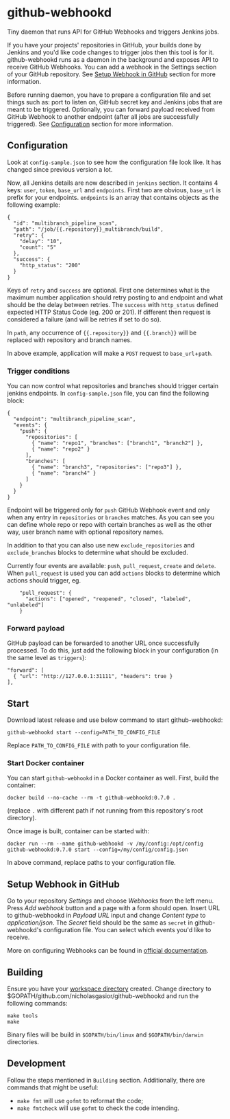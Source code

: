 # github-webhookd
Tiny daemon that runs API for GitHub Webhooks and triggers Jenkins jobs.

If you have your projects' repositories in GitHub, your builds done by Jenkins
and you'd like code changes to trigger jobs then this tool is for it.
github-webhookd runs as a daemon in the background and exposes API to receive
GitHub Webhooks. You can add a webhook in the Settings section of your GitHub
repository. See [Setup Webhook in GitHub](#setup-webhook-in-github) section
for more information.

Before running daemon, you have to prepare a configuration file and set things
such as: port to listen on, GitHub secret key and Jenkins jobs that are meant
to be triggered. Optionally, you can forward payload received from GitHub
Webhook to another endpoint (after all jobs are successfully triggered). See
[Configuration](#configuration) section for more information.

## Configuration
Look at `config-sample.json` to see how the configuration file look like. It has
changed since previous version a lot.

Now, all Jenkins details are now described in `jenkins` section. It contains 4
keys: `user`, `token`, `base_url` and `endpoints`. First two are obvious,
`base_url` is prefix for your endpoints.
`endpoints` is an array that contains objects as the following example:
```
{
  "id": "multibranch_pipeline_scan",
  "path": "/job/{{.repository}}_multibranch/build",
  "retry": {
    "delay": "10",
    "count": "5"
  },
  "success": {
    "http_status": "200"
  }
}
```
Keys of `retry` and `success` are optional. First one determines what is the
maximum number application should retry posting to and endpoint and what should
be the delay between retries. The `success` with `http_status` defined expected
HTTP Status Code (eg. 200 or 201). If different then request is considered a
failure (and will be retries if set to do so).

In `path`, any occurrence of `{{.repository}}` and `{{.branch}}` will be
replaced with repository and branch names.

In above example, application will make a `POST` request to
`base_url`+`path`.

### Trigger conditions
You can now control what repositories and branches should trigger certain
jenkins endpoints. In `config-sample.json` file, you can find the following
block:
```
{
  "endpoint": "multibranch_pipeline_scan",
  "events": {
    "push": {
      "repositories": [
        { "name": "repo1", "branches": ["branch1", "branch2"] },
        { "name": "repo2" }
      ],
      "branches": [
        { "name": "branch3", "repositories": ["repo3"] },
        { "name": "branch4" }
      ]
    }
  }
}
```
Endpoint will be triggered only for `push` GitHub Webhook event and only when
any entry in `repositories` or `branches` matches. As you can see you can
define whole repo or repo with certain branches as well as the other way, user
branch name with optional repository names.

In addition to that you can also use new `exclude_repositories` and
`exclude_branches` blocks to determine what should be excluded.

Currently four events are available: `push`, `pull_request`, `create` and
`delete`. When `pull_request` is used you can add `actions` blocks to determine
which actions should trigger, eg.
```
    "pull_request": {
      "actions": ["opened", "reopened", "closed", "labeled", "unlabeled"]
    }
```

### Forward payload
GitHub payload can be forwarded to another URL once successfully processed.
To do this, just add the following block in your configuration (in the same
level as `triggers`):
```
"forward": [
  { "url": "http://127.0.0.1:31111", "headers": true }
],
```

## Start
Download latest release and use below command to start github-webhookd:
```
github-webhookd start --config=PATH_TO_CONFIG_FILE
```

Replace `PATH_TO_CONFIG_FILE` with path to your configuration file.

### Start Docker container
You can start `github-webhookd` in a Docker container as well. First, build
the container:
```
docker build --no-cache --rm -t github-webhookd:0.7.0 .
```
(replace `.` with different path if not running from this repository's root
directory).

Once image is built, container can be started with:
```
docker run --rm --name github-webhookd -v /my/config:/opt/config github-webhookd:0.7.0 start --config=/my/config/config.json
```
In above command, replace paths to your configuration file.

## Setup Webhook in GitHub
Go to your repository *Settings* and choose *Webhooks* from the left menu.
Press *Add webhook* button and a page with a form should open. Insert URL to
github-webhookd in _Payload URL_ input and change _Content type_ to 
_application/json_. The _Secret_ field should be the same as `secret` in
github-webhookd's configuration file.
You can select which events you'd like to receive.

More on configuring Webhooks can be found in [official documentation](https://developer.github.com/webhooks/).

## Building
Ensure you have your
[workspace directory](https://golang.org/doc/code.html#Workspaces) created.
Change directory to $GOPATH/github.com/nicholasgasior/github-webhookd and run
the following commands:

```
make tools
make
```

Binary files will be build in `$GOPATH/bin/linux` and `$GOPATH/bin/darwin`
directories.

## Development
Follow the steps mentioned in `Building` section. Additionally, there are
commands that might be useful:

* `make fmt` will use `gofmt` to reformat the code;
* `make fmtcheck` will use `gofmt` to check the code intending.
